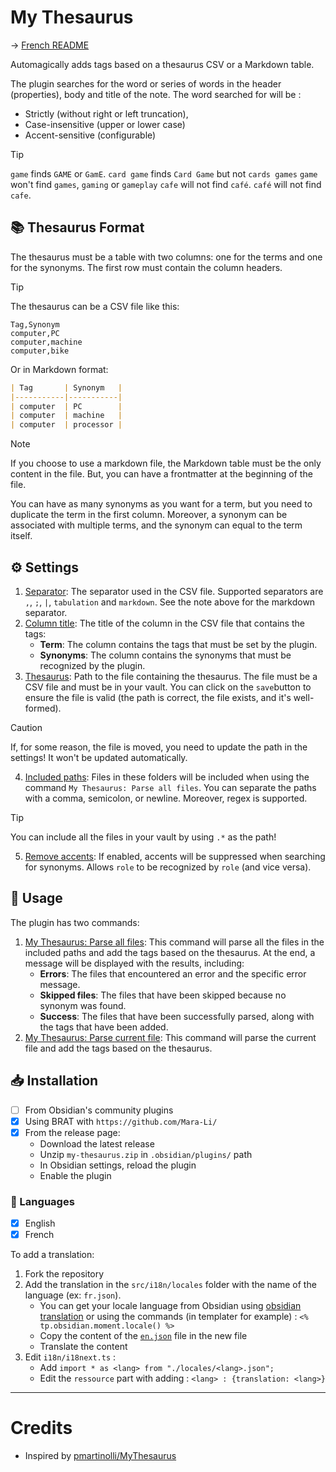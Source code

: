 # My Thesaurus
-> [French README](./README.fr.md)

Automagically adds tags based on a thesaurus CSV or a Markdown table.

The plugin searches for the word or series of words in the header (properties), body and title of the note. The word searched for will be :
- Strictly (without right or left truncation),
- Case-insensitive (upper or lower case)
- Accent-sensitive (configurable)

> [!TIP]
> `game` finds `GAME` or `GamE`.
> `card game` finds `Card Game` but not `cards games` 
> `game` won't find `games`, `gaming` or `gameplay` 
> `cafe` will not find `café`.
> `café` will not find `cafe`.


## 📚 Thesaurus Format

The thesaurus must be a table with two columns: one for the terms and one for the synonyms. The first row must contain the column headers.

> [!TIP]  
> The thesaurus can be a CSV file like this:
> ```csv
> Tag,Synonym
> computer,PC
> computer,machine
> computer,bike
> ```
>
> Or in Markdown format:
> ```markdown
> | Tag       | Synonym   |
> |-----------|-----------|
> | computer  | PC        |
> | computer  | machine   |
> | computer  | processor |
> ```

> [!NOTE]
> If you choose to use a markdown file, the Markdown table must be the only content in the file.
> But, you can have a frontmatter at the beginning of the file.

You can have as many synonyms as you want for a term, but you need to duplicate the term in the first column. Moreover, a synonym can be associated with multiple terms, and the synonym can equal to the term itself.

## ⚙️ Settings

1. <ins>Separator</ins>: The separator used in the CSV file. Supported separators are `,`, `;`, `|`, `tabulation` and `markdown`. See the note above for the markdown separator.
2. <ins>Column title</ins>: The title of the column in the CSV file that contains the tags:
    - **Term**: The column contains the tags that must be set by the plugin.
    - **Synonyms**: The column contains the synonyms that must be recognized by the plugin.
3. <ins>Thesaurus</ins>: Path to the file containing the thesaurus. The file must be a CSV file and must be in your vault. You can click on the `save`button to ensure the file is valid (the path is correct, the file exists, and it's well-formed).

> [!CAUTION]  
> If, for some reason, the file is moved, you need to update the path in the settings! It won't be updated automatically.

4. <ins>Included paths</ins>: Files in these folders will be included when using the command `My Thesaurus: Parse all files`. You can separate the paths with a comma, semicolon, or newline. Moreover, regex is supported.

> [!TIP]  
> You can include all the files in your vault by using `.*` as the path!

5. <ins>Remove accents</ins>: If enabled, accents will be suppressed when searching for synonyms. Allows `role` to be recognized by `role` (and vice versa).


## 📝 Usage

The plugin has two commands:

1. <ins>My Thesaurus: Parse all files</ins>: This command will parse all the files in the included paths and add the tags based on the thesaurus. At the end, a message will be displayed with the results, including:
    - **Errors**: The files that encountered an error and the specific error message.
    - **Skipped files**: The files that have been skipped because no synonym was found.
    - **Success**: The files that have been successfully parsed, along with the tags that have been added.
2. <ins>My Thesaurus: Parse current file</ins>: This command will parse the current file and add the tags based on the thesaurus.

## 📥 Installation

- [ ] From Obsidian's community plugins
- [x] Using BRAT with `https://github.com/Mara-Li/`
- [x] From the release page:
    - Download the latest release
    - Unzip `my-thesaurus.zip` in `.obsidian/plugins/` path
    - In Obsidian settings, reload the plugin
    - Enable the plugin

### 🎼 Languages

- [x] English
- [x] French

To add a translation:

1. Fork the repository
2. Add the translation in the `src/i18n/locales` folder with the name of the language (ex: `fr.json`).
    - You can get your locale language from Obsidian using [obsidian translation](https://github.com/obsidianmd/obsidian-translations) or using the commands (in templater for example) : `<% tp.obsidian.moment.locale() %>`
    - Copy the content of the [`en.json`](./src/i18n/locales/en.json) file in the new file
    - Translate the content
3. Edit `i18n/i18next.ts` :
    - Add `import * as <lang> from "./locales/<lang>.json";`
    - Edit the `ressource` part with adding : `<lang> : {translation: <lang>}`

---
# Credits

- Inspired by [pmartinolli/MyThesaurus](https://github.com/pmartinolli/MyThesaurus)
